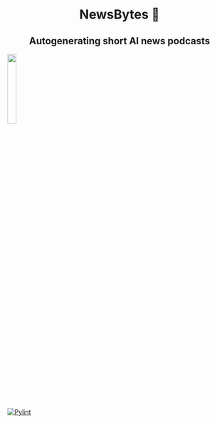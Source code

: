 <h1 align="center">NewsBytes 📰</h1>
<h2 align="center">Autogenerating short AI news podcasts</h2>
<img src="https://github.com/Zafirmk/NeutralNews-Podcast/blob/main/Images/NewsBytes_logo.png" width = 20%>


[![Pylint](https://github.com/Zafirmk/NeutralNews-Podcast/actions/workflows/pylint.yml/badge.svg)](https://github.com/Zafirmk/NeutralNews-Podcast/actions/workflows/pylint.yml)

